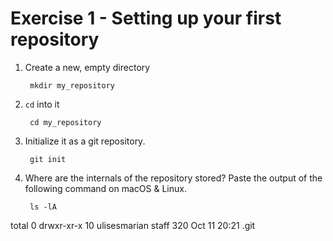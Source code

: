 # Exercise 1 - Setting up your first repository

1. Create a new, empty directory

        mkdir my_repository

2. `cd` into it

        cd my_repository

3. Initialize it as a git repository.

        git init

4. Where are the internals of the repository stored? Paste the output of the following command on macOS & Linux.

        ls -lA
        
total 0
drwxr-xr-x  10 ulisesmarian  staff  320 Oct 11 20:21 .git
        
